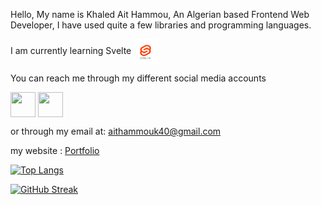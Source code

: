 Hello, My name is Khaled Ait Hammou, An Algerian based Frontend Web Developer, I have used quite a few libraries and programming languages.


I am currently learning Svelte <a src="https://kit.svelte.dev/" target="_blank"> <img src="https://github.com/devicons/devicon/blob/master/icons/svelte/svelte-original-wordmark.svg" widht="40" height="40" align="center"/> </a>


You can reach me through my different social media accounts

<a href="https://www.linkedin.com/in/aihk/"><img  src="https://github.com/gauravghongde/social-icons/blob/master/SVG/Color/LinkedIN.svg" width="40" height="40" align="center"/><a/>   <a href="https://www.instagram.com/s0m3b0dy_once/"> <img  src="https://github.com/gauravghongde/social-icons/blob/master/SVG/Color/Instagram.svg" width="40" height="40" align="center"/><a/>
  


or through my email at: <a href="mailto:aithammouk40@gmail.com">aithammouk40@gmail.com</a> 
  
  
my website : <a href="retro-aihkhaled.vercel.app">Portfolio </a>

[![Top Langs](https://github-readme-stats.vercel.app/api/top-langs/?username=AiHKhaled&theme=dark&layout=compact)](https://github.com/anuraghazra/github-readme-stats)



[![GitHub Streak](https://github-readme-streak-stats.herokuapp.com/?user=AiHKhaled&theme=tokyonight_duo)](https://git.io/streak-stats)



